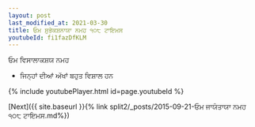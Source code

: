 ```yaml
---
layout: post
last_modified_at: 2021-03-30
title: ਓਮ ਸ਼ੁਭੇਕਸ਼ਨਾਯਾ ਨਮਹ ੧੦੮ ਟਾਇਮਸ
youtubeId: fi1fazDfKLM
---
```

 
 
 ਓਮ ਵਿਸਾਲਾਕਸ਼ਯ ਨਮਹ  
 
 -  ਜਿਨ੍ਹਾਂ ਦੀਆਂ ਅੱਖਾਂ ਬਹੁਤ ਵਿਸ਼ਾਲ ਹਨ 
 
  
 
  
 
 
 
 
 
 


{% include youtubePlayer.html id=page.youtubeId %}
 
[Next]({{ site.baseurl }}{% link  split2/_posts/2015-09-21-ਓਮ ਜਾਯੰਤਾਯਾ ਨਮਹ ੧੦੮ ਟਾਇਮਸ.md%})
 
